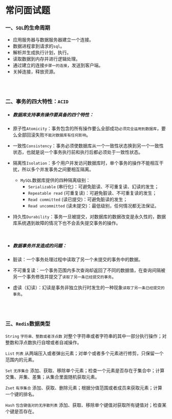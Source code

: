 # 常问面试题

### 一、`SQL`的生命周期

- 应用服务器与数据服务器建立一个连接。
- 数据进程拿到请求的`sql`。
- 解析并生成执行计划，执行。
- 读取数据到内存并进行逻辑处理。
- 通过建立的连接`步骤一的连接`，发送到客户端。
- 关掉连接，释放资源。

<br>

<br>

### 二、事务的四大特性：`ACID`

- ##### 数据库支持事务操作要具备的四个特性：

- 原子性`Atomicity`：事务包含的所有操作要么全部成功`必须完全运用到数据库`，要么全部回滚失败`不能对数据库有任何影响`。

- 一致性`Consistency`：事务必须使数据库从一个一致性状态换到另一个一致性状态，也就是说一个事务执行前和执行后都必须处于一致性状态。

- 隔离性`Isolation`：多个用户并发访问数据库时，单个事务的操作不能相互干扰，所以多个并发事务之间要相互隔离。

  - `MySQL`数据库提供的四种隔离级别：
    - `Serializable` (串行化)：可避免脏读、不可重复读、幻读的发生；
    - `Repeatable read` (可重复读)：可避免脏读、不可重复读的发生；
    - `Read committed` (读已提交)：可避免脏读的发生；
    - `Read uncommitted` (读未提交)：最低级别，任何情况都无法保证。

- 持久性`Durability`：事务一旦被提交，对数据库的数据改变是永久性的，数据库系统遇到故障的情况下也不会丢失提交事务的操作。

<br>

- ##### 数据事务并发造成的问题：

- 脏读：一个事务处理过程中读取了另一个未提交的事务中的数据。

- 不可重复读：一个事务范围内多次查询却返回了不同的数据值，在查询间隔被另一个事务修改并提交了`读取了另一条已经提交的事务`。

- 虚读（幻读）：幻读是事务非独立执行时发生的一种现象`读取了另一条已经提交的事务`。

<br>

<br>

### 三、`Redis`数据类型

`String` `字符串、整数或者浮点数` 对整个字符串或者字符串的其中一部分执行操作；对整数和浮点数执行自增或者自减操作。

`List` `列表` 从两端压入或者弹出元素；对单个或者多个元素进行修剪，只保留一个范围内的元素。

`Set` `无序集合` 添加、获取、移除单个元素；检查一个元素是否存在于集合中；计算交集、并集、差集；从集合里面随机获取元素。

`Zset` `有序集合` 添加、获取、删除元素；根据分值范围或者成员来获取元素；计算一个键的排名。

`Hash` `包含键值对的无序散列表` 添加、获取、移除单个键值对获取所有键值对；检查某个键是否存在。

